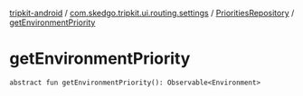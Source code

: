 [tripkit-android](../../index.md) / [com.skedgo.tripkit.ui.routing.settings](../index.md) / [PrioritiesRepository](index.md) / [getEnvironmentPriority](./get-environment-priority.md)

# getEnvironmentPriority

`abstract fun getEnvironmentPriority(): Observable<Environment>`